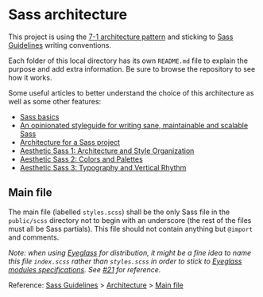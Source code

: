 # Sass architecture

This project is using the [7-1 architecture pattern](http://sass-guidelin.es/#architecture) and sticking to [Sass Guidelines](http://sass-guidelin.es) writing conventions.

Each folder of this local directory has its own `README.md` file to explain the purpose and add extra information. Be sure to browse the repository to see how it works.

Some useful articles to better understand the choice of this architecture as well as some other features:

- [Sass basics](http://sass-lang.com/guide)
- [An opinionated styleguide for writing sane, maintainable and scalable Sass](https://sass-guidelin.es)
- [Architecture for a Sass project](https://www.sitepoint.com/architecture-sass-project)
- [Aesthetic Sass 1: Architecture and Style Organization](https://scotch.io/tutorials/aesthetic-sass-1-architecture-and-style-organization)
- [Aesthetic Sass 2: Colors and Palettes](https://scotch.io/tutorials/aesthetic-sass-2-colors)
- [Aesthetic Sass 3: Typography and Vertical Rhythm](https://scotch.io/tutorials/aesthetic-sass-3-typography-and-vertical-rhythm)

## Main file

The main file (labelled `styles.scss`) shall be the only Sass file in the `public/scss` directory not to begin with an underscore (the rest of the files must all be Sass partials). This file should not contain anything but `@import` and comments.

*Note: when using [Eyeglass](https://github.com/sass-eyeglass/eyeglass) for distribution, it might be a fine idea to name this file `index.scss` rather than `styles.scss` in order to stick to [Eyeglass modules specifications](https://github.com/sass-eyeglass/eyeglass#writing-an-eyeglass-module-with-sass-files). See [#21](https://github.com/HugoGiraudel/sass-boilerplate/issues/21) for reference.*

Reference: [Sass Guidelines](http://sass-guidelin.es/) > [Architecture](http://sass-guidelin.es/#architecture) > [Main file](http://sass-guidelin.es/#main-file)
